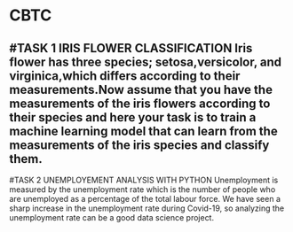 # CBTC
#TASK 1
IRIS FLOWER CLASSIFICATION
Iris flower has three species; setosa,versicolor, and virginica,which differs according to their measurements.Now assume that you have the measurements of the iris flowers according to their species and here your task is to train a machine learning model that can learn from the measurements of the iris species and classify them.
-----------------------------------------------------------------------------------------------------------------------------------------------------------------------
#TASK 2
UNEMPLOYEMENT ANALYSIS WITH PYTHON
Unemployment is measured by the unemployment rate which is the number of people who are unemployed as a percentage of the total labour force. We have seen a sharp increase in the unemployment rate during Covid-19, so analyzing the unemployment rate can be a good data science project.
